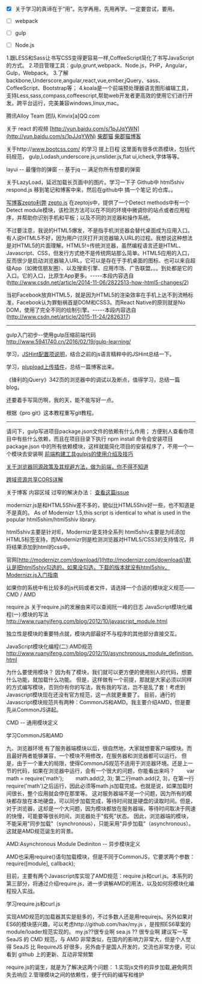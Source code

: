 - [x] 关于学习的真谛在于“用”。先学再用，先用再学。一定要尝试，要用。
- [ ] webpack
- [ ] gulp
- [ ] Node.js



1.跟LESS和Sass让书写CSS变得更容易一样,CoffeeScript简化了书写JavaScript的方式。
2.项目管理工具：gulp,grunt,webpack、Node.js，PHP，Angular，Gulp，Webpack。
3.了解backbone,Underscore,angular,react,vue,ember,jQuery、sass、CoffeeScript、Bootstrap等；
4.koala是一个前端预处理器语言图形编辑工具，支持Less,sass,compass,coffeescript,帮助web开发者更高效的使用它们进行开发。跨平台运行，完美兼容windows,linux,mac。

腾讯Alloy Team 团队 Kinvix[a]QQ.com


关于 react 的视频 [http://yun.baidu.com/s/1pJJqYWN](http://yun.baidu.com/s/1pJJqYWN)
[柴郡猫](https://github.com/CheshireJCat/resume-md)
[柴郡猫博客](http://lmaomaoz.com/blog2/)

关于http://www.bootcss.com/ 的学习 提上日程
这里面有很多优质模块，包括代码规范，
gulp,Lodash,underscore.js,unslider.js,flat ui,icheck,字体等等。


layui -- 最懂你的弹窗 -- 基于jq -- 满足你所有想要的弹窗


关于LazyLoad，延迟加载长页面中的图片。学习一下子
Github中 html5shiv respond.js 移到笔记和博客中来，然后在github中 搞一个笔记 的仓库。。


[写博客zepto利弊](http://www.bootcss.com/article/why-we-dropped-zepto/)
[zepto.js](http://www.cnblogs.com/samwu/archive/2013/06/06/3121649.html)
在zeptojs中，提供了一个Detect methods中有一个Detect module模块，该检测方法可以在不同的环境中微调你的站点或者应用程序，并帮助你识别手机和平板；以及不同的浏览器和操作系统。


不过要注意，我说的HTML5爆发，不是指手机浏览器会替代桌面成为应用入口。有人说HTML5不好，因为用户讨厌打开浏览器输入URL的过程。我想说这种想法是对HTML5的片面理解。HTML5!=传统浏览器，虽然编程语言还是HTML、Javascript、CSS，但发行方式绝不是传统网站那么简单。HTML5应用的入口，反而很少是启动浏览器输入URL，它可以是存在于手机桌面的图标、也可以来自超级App（如微信朋友圈）、以及搜索引擎、应用市场、广告联盟。。。到处都是它的入口。它的入口，比原生App更多。-----本段内容选自(http://www.csdn.net/article/2014-11-06/2822513-how-html5-changes/2)


当初Facebook放弃HTML5，就是因为HTML5的渲染效率在手机上达不到流畅标准，Facebook认为罪魁祸首是DOM和CSS3。而React Native的原则就是No DOM，使用了完全不同的绘制引擎。-----本段内容选自(http://www.csdn.net/article/2015-11-24/2826317)






-------------------------------------------------------
gulp入门初步--使用gulp压缩前端代码
http://www.5941740.cn/2016/02/19/gulp-learning/

学习，[JSHint配置项说明](http://www.jianshu.com/p/4cb23f9e19d3)，结合之前的js语言精粹中的JSHint总结一下。

学习，[plupload上传插件](http://www.cnblogs.com/2050/p/3913184.html)，总结一篇博客出来。


《锋利的jQuery》342页的浏览器中的调试以及断点，值得学习，总结一篇blog。

还要着手写简历啊，我的天，能不能写好一点。

根据《pro git》这本教程重写git教程。



----

请问下，gulp写进项目package.json文件的依赖有什么作用；
方便别人查看你项目中有些什么依赖，而且在项目目录下执行 npm install 命令会安装项目 package.json 中的所有依赖模块，这样就能简化项目的安装程序了，不用一个一个模块去安装啊
[前端构建工具gulpjs的使用介绍及技巧](http://www.cnblogs.com/2050/p/4198792.html)

[关于浏览器同源政策及其规避方法，做为前端，你不得不知道](http://www.ruanyifeng.com/blog/2016/04/same-origin-policy.html)

[跨域资源共享CORS详解](http://www.ruanyifeng.com/blog/2016/04/cors.html)




关于博客 内容区域 过窄的解决办法：
[查看这篇issue](https://github.com/iissnan/hexo-theme-next/issues/759#issuecomment-202242848)




modernizr.js是和HTML5Shiv差不多的，貌似比HTML5Shiv好一些，也不知道是不是真的。
As of Modernizr 1.5,this script is identical to what is used in the popular html5shim/html5shiv library.

html5shiv主要是针对IE，Modernizr是支持全系列
html5shiv主要是为IE添加HTML5标签支持，而Modernizr则是检测浏览器对HTML5/CSS3的支持情况，并将结果添加到html的css中。

官网[http://modernizr.com/download/](http://modernizr.com/download/)默认是把html5shiv勾选的，如果没勾选，下载的版本就没有html5shiv。
[Modernizr.js入门指南](http://www.tuicool.com/articles/UVnEVj)






如果你的系统中有比较多的js代码或者文件，请选择一个合适的模块定义规范——CMD / AMD

require.js
关于require.js的发展由来可以查阅阮一峰的日志
JavaScript模块化编程(一):模块的写法
http://www.ruanyifeng.com/blog/2012/10/javascript_module.html


独立性是模块的重要特点就，模块内部最好不与程序的其他部分直接交互。

JavaScript模块化编程(二):AMD规范
http://www.ruanyifeng.com/blog/2012/10/asynchronous_module_definition.html

为什么要使用模块？
因为有了模块，我们就可以更方便的使用别人的代码，想要什么功能，就加载什么功能。
但是，这样做有一个前提，那就是大家必须以同样的方式编写模块，否则你有你的写法，我有我的写法，岂不是乱了套！考虑到Javascript模块现在还没有官方规范，这一点就更重要了。
目前，通行的Javascript模块规范共有两种：CommonJS和AMD。我主要介绍AMD，但是要先从CommonJS讲起。

CMD -- 通用模块定义

学习CommonJS和AMD

九、浏览器环境
有了服务器端模块以后，很自然地，大家就想要客户端模块。而且最好两者能够兼容，一个模块不用修改，在服务器和浏览器都可以运行。
但是，由于一个重大的局限，使得CommonJS规范不适用于浏览器环境。还是上一节的代码，如果在浏览器中运行，会有一个很大的问题，你能看出来吗？
　　var math = require('math');
　　math.add(2, 3);
第二行math.add(2, 3)，在第一行require('math')之后运行，因此必须等math.js加载完成。也就是说，如果加载时间很长，整个应用就会停在那里等。
这对服务器端不是一个问题，因为所有的模块都存放在本地硬盘，可以同步加载完成，等待时间就是硬盘的读取时间。但是，对于浏览器，这却是一个大问题，因为模块都放在服务器端，等待时间取决于网速的快慢，可能要等很长时间，浏览器处于"假死"状态。
因此，浏览器端的模块，不能采用"同步加载"（synchronous），只能采用"异步加载"（asynchronous）。这就是AMD规范诞生的背景。

AMD:Asynchronous Module Dediniton -- 异步模块定义

AMD也采用require()语句加载模块，但是不同于CommonJS，它要求两个参数：
require([module], callback);

目前，主要有两个Javascript库实现了AMD规范：require.js和curl.js。本系列的第三部分，将通过介绍require.js，进一步讲解AMD的用法，以及如何将模块化编程投入实战。

学习require.js和curl.js

实现AMD规范的加载器其实是挺多的，不过多数人还是用requirejs。另外如果对ES6的模块感兴趣，可以考虑http://github.com/hax/my.js ，是按照ES6草案的module/loader规范实现的。
my.js??很专业啊
sea.js ?? 很专业啊 
建议写一写 SeaJS 的 CMD 规范，与 AMD 非常类似，在国内的影响力非常大，但是个人觉得 SeaJS 比 RequireJS 好很多，另外由于是国人开发的，交流也非常方便，可以看到 github 上的更新、互动非常频繁

require.js的诞生，就是为了解决这两个问题：
1.实现js文件的异步加载,避免网页失去响应
2.管理模块之间的依赖性，便于代码的编写和维护